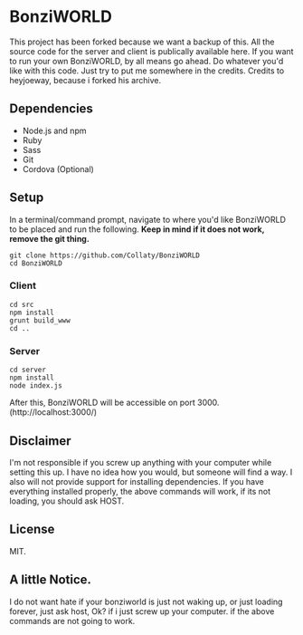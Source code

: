 # BonziWORLD

This project has been forked because we want a backup of this.
All the source code for the server and client is publically available here. If you want to run your own BonziWORLD, by all means go ahead. Do whatever you'd like with this code. Just try to put me somewhere in the credits.
 Credits to heyjoeway, because i forked his archive.

## Dependencies
- Node.js and npm
- Ruby
- Sass
- Git
- Cordova (Optional)

## Setup
In a terminal/command prompt, navigate to where you'd like BonziWORLD to be placed and run the following.
**Keep in mind if it does not work, remove the git thing.**
```
git clone https://github.com/Collaty/BonziWORLD
cd BonziWORLD
```

### Client
```
cd src
npm install
grunt build_www
cd ..
```

### Server
```
cd server
npm install
node index.js
```
After this, BonziWORLD will be accessible on port 3000. (http://localhost:3000/)

## Disclaimer
I'm not responsible if you screw up anything with your computer while setting this up. I have no idea how you would, but someone will find a way. I also will not provide support for installing dependencies. If you have everything installed properly, the above commands will work, if its not loading, you should ask HOST.

## License
MIT.
## A little Notice.
I do not want hate if your bonziworld is just not waking up, or just loading forever, just ask host, Ok? if i just screw up your computer. if the above commands are not going to work.
